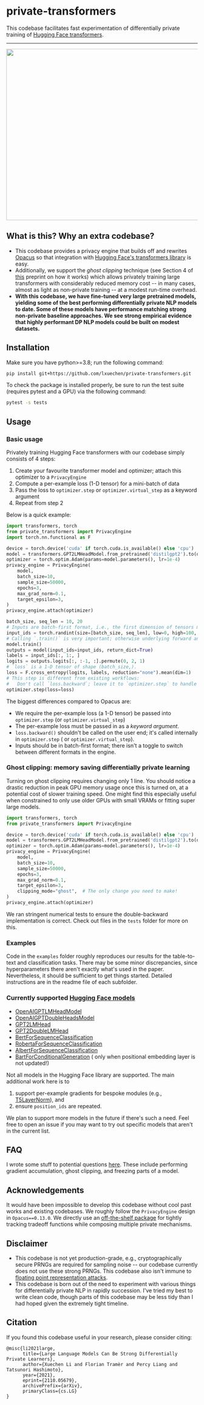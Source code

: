 # private-transformers

This codebase facilitates fast experimentation of differentially private training
of [Hugging Face transformers](https://huggingface.co/transformers/).

---
<p align="center">
  <img width="950" height="450" src="./assets/fig1.png">
</p>

## What is this? Why an extra codebase?

- This codebase provides a privacy engine that builds off and rewrites [Opacus](https://github.com/pytorch/opacus) so
  that integration with
  [Hugging Face's transformers library](https://github.com/huggingface/transformers) is easy.
- Additionally, we support the *ghost clipping* technique (see Section 4 of [this](https://arxiv.org/pdf/2110.05679.pdf)
  preprint on how it works) which allows privately training large transformers with considerably reduced memory cost --
  in many cases, almost as light as non-private training -- at a modest run-time overhead.
- **With this codebase, we have fine-tuned very large pretrained models, yielding some of the best performing
  differentially private NLP models to date. Some of these models have performance matching strong non-private baseline
  approaches. We see strong empirical evidence that highly performant DP NLP models could be built on modest datasets.**

## Installation

Make sure you have python>=3.8; run the following command:

```bash
pip install git+https://github.com/lxuechen/private-transformers.git
```

To check the package is installed properly, be sure to run the test suite (requires pytest and a GPU) via the following
command:

```bash
pytest -s tests
```

## Usage

### Basic usage

Privately training Hugging Face transformers with our codebase simply consists of 4 steps:

1. Create your favourite transformer model and optimizer; attach this optimizer to a `PrivacyEngine`
2. Compute a per-example loss (1-D tensor) for a mini-batch of data
3. Pass the loss to `optimizer.step` or `optimizer.virtual_step` as a keyword argument
4. Repeat from step 2

Below is a quick example:

```python
import transformers, torch
from private_transformers import PrivacyEngine
import torch.nn.functional as F

device = torch.device('cuda' if torch.cuda.is_available() else 'cpu')
model = transformers.GPT2LMHeadModel.from_pretrained('distilgpt2').to(device)
optimizer = torch.optim.Adam(params=model.parameters(), lr=1e-4)
privacy_engine = PrivacyEngine(
    model,
    batch_size=10,
    sample_size=50000,
    epochs=3,
    max_grad_norm=0.1,
    target_epsilon=3,
)
privacy_engine.attach(optimizer)

batch_size, seq_len = 10, 20
# Inputs are batch-first format, i.e., the first dimension of tensors must be batch dimension.
input_ids = torch.randint(size=[batch_size, seq_len], low=0, high=100, device=device)
# Calling `.train()` is very important; otherwise underlying forward and backward hooks don't run.
model.train()
outputs = model(input_ids=input_ids, return_dict=True)
labels = input_ids[:, 1:, ]
logits = outputs.logits[:, :-1, :].permute(0, 2, 1)
# `loss` is a 1-D tensor of shape (batch_size,).
loss = F.cross_entropy(logits, labels, reduction="none").mean(dim=1)
# This step is different from existing workflows: 
#   Don't call `loss.backward`; leave it to `optimizer.step` to handle backward.
optimizer.step(loss=loss)
```

The biggest differences compared to Opacus are:

- We require the per-example loss (a 1-D tensor) be passed into `optimizer.step` (or `optimizer.virtual_step`)
- The per-example loss must be passed in as a *keyword argument*.
- `loss.backward()` shouldn't be called on the user end; it's called internally in `optimizer.step` (
  or `optimizer.virtual_step`).
- Inputs should be in batch-first format; there isn't a toggle to switch between different formats in the engine.

### Ghost clipping: memory saving differentially private learning

Turning on ghost clipping requires changing only 1 line. You should notice a drastic reduction in peak GPU memory usage
once this is turned on, at a potential cost of slower training speed. One might find this especially useful when
constrained to only use older GPUs with small VRAMs or fitting super large models.

```python
import transformers, torch
from private_transformers import PrivacyEngine

device = torch.device('cuda' if torch.cuda.is_available() else 'cpu')
model = transformers.GPT2LMHeadModel.from_pretrained('distilgpt2').to(device)
optimizer = torch.optim.Adam(params=model.parameters(), lr=1e-4)
privacy_engine = PrivacyEngine(
    model,
    batch_size=10,
    sample_size=50000,
    epochs=3,
    max_grad_norm=0.1,
    target_epsilon=3,
    clipping_mode="ghost",  # The only change you need to make!
)
privacy_engine.attach(optimizer)
```

We ran stringent numerical tests to ensure the double-backward implementation is correct. Check out files in the `tests`
folder for more on this.

### Examples

Code in the `examples` folder roughly reproduces our results for the table-to-text and classification tasks. There may
be some minor discrepancies, since hyperparameters there aren't exactly what's used in the paper. Nevertheless, it
should be sufficient to get things started. Detailed instructions are in the readme file of each subfolder.

### Currently supported [Hugging Face models](https://huggingface.co/transformers/pretrained_models.html)

- [OpenAIGPTLMHeadModel](https://huggingface.co/transformers/_modules/transformers/models/openai/modeling_openai.html#OpenAIGPTLMHeadModel)
- [OpenAIGPTDoubleHeadsModel](https://huggingface.co/transformers/_modules/transformers/models/openai/modeling_openai.html#OpenAIGPTDoubleHeadsModel)
- [GPT2LMHead](https://huggingface.co/transformers/_modules/transformers/models/gpt2/modeling_gpt2.html#GPT2LMHeadModel)
- [GPT2DoubleLMHead](https://huggingface.co/transformers/_modules/transformers/models/gpt2/modeling_gpt2.html#GPT2DoubleHeadsModel)
- [BertForSequenceClassification](https://huggingface.co/transformers/_modules/transformers/models/bert/modeling_bert.html#BertForSequenceClassification)
- [RobertaForSequenceClassification](https://huggingface.co/transformers/model_doc/roberta.html#robertaforsequenceclassification)
- [AlbertForSequenceClassification](https://huggingface.co/transformers/_modules/transformers/models/albert/modeling_albert.html#AlbertForSequenceClassification)
- [BartForConditionalGeneration](https://huggingface.co/docs/transformers/model_doc/bart#transformers.BartForCausalLM) (
  only when positional embedding layer is not updated!)

Not all models in the Hugging Face library are supported. The main additional work here is to

1. support per-example gradients for bespoke modules
   (e.g., [T5LayerNorm](https://huggingface.co/transformers/_modules/transformers/modeling_t5.html)), and
2. ensure `position_ids` are repeated.

We plan to support more models in the future if there's such a need. Feel free to open an issue if you may want to try
out specific models that aren't in the current list.

## FAQ

I wrote some stuff to potential questions [here](https://github.com/lxuechen/private-transformers/blob/main/FAQ.md).
These include performing gradient accumulation, ghost clipping, and freezing parts of a model.

## Acknowledgements

It would have been impossible to develop this codebase without cool past works and existing codebases. We roughly follow
the `PrivacyEngine` design in `Opacus==0.13.0`. We directly use
an [off-the-shelf package](https://github.com/microsoft/prv_accountant) for tightly tracking tradeoff functions while
composing multiple private mechanisms.

## Disclaimer

- This codebase is not yet production-grade, e.g., cryptographically secure PRNGs are required for sampling noise -- our
  codebase currently does not use these strong PRNGs. This codebase also isn't immune
  to [floating point representation attacks](https://github.com/pytorch/opacus/pull/260).
- This codebase is born out of the need to experiment with various things for differentially private NLP in rapidly
  succession. I've tried my best to write clean code, though parts of this codebase may be less tidy than I had hoped
  given the extremely tight timeline.

## Citation

If you found this codebase useful in your research, please consider citing:

```
@misc{li2021large,
      title={Large Language Models Can Be Strong Differentially Private Learners}, 
      author={Xuechen Li and Florian Tramèr and Percy Liang and Tatsunori Hashimoto},
      year={2021},
      eprint={2110.05679},
      archivePrefix={arXiv},
      primaryClass={cs.LG}
}
```
